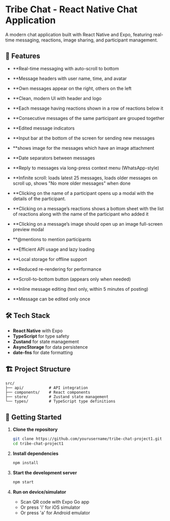 # Tribe Chat - React Native Chat Application

A modern chat application built with React Native and Expo, featuring real-time messaging, reactions, image sharing, and participant management.

## 🚀 Features

- **Real-time messaging with auto-scroll to bottom
- **Message headers with user name, time, and avatar
- **Own messages appear on the right, others on the left
- **Clean, modern UI with header and logo
- **Each message having reactions shown in a row of reactions below it
- **Consecutive messages of the same participant are grouped together
- **Edited message indicators
- **Input bar at the bottom of the screen for sending new messages
- **shows image for the messages which have an image attachment

- **Date separators between messages
- **Reply to messages via long-press context menu (WhatsApp-style)
- **Infinite scroll: loads latest 25 messages, loads older messages on scroll up, shows "No more older messages" when done
- **Clicking on the name of a participant opens up a modal with the details of the participant.
- **Clicking on a message’s reactions shows a bottom sheet with the list of reactions along with the name of the participant who added it
- **Clicking on a message’s image should open up an image full-screen preview modal
- **@mentions to mention participants

- **Efficient API usage and lazy loading
- **Local storage for offline support
- **Reduced re-rendering for performance

- **Scroll-to-bottom button (appears only when needed)
- **Inline message editing (text only, within 5 minutes of posting)
- **Message can be edited only once

## 🛠️ Tech Stack

- **React Native** with Expo
- **TypeScript** for type safety
- **Zustand** for state management
- **AsyncStorage** for data persistence
- **date-fns** for date formatting

## 🏗️ Project Structure

```
src/
├── api/           # API integration
├── components/    # React components
├── store/         # Zustand state management
└── types/         # TypeScript type definitions
```

## 🚀 Getting Started

1. **Clone the repository**
   ```bash
   git clone https://github.com/yourusername/tribe-chat-project1.git
   cd tribe-chat-project1
   ```

2. **Install dependencies**
   ```bash
   npm install
   ```

3. **Start the development server**
   ```bash
   npm start
   ```

4. **Run on device/simulator**
   - Scan QR code with Expo Go app
   - Or press 'i' for iOS simulator
   - Or press 'a' for Android emulator 
